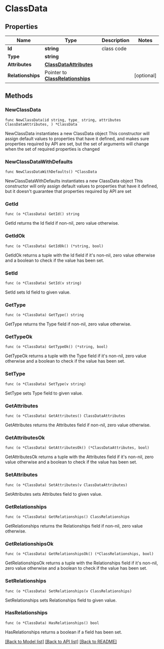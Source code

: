 # ClassData

## Properties

Name | Type | Description | Notes
------------ | ------------- | ------------- | -------------
**Id** | **string** | class code | 
**Type** | **string** |  | 
**Attributes** | [**ClassDataAttributes**](ClassDataAttributes.md) |  | 
**Relationships** | Pointer to [**ClassRelationships**](ClassRelationships.md) |  | [optional] 

## Methods

### NewClassData

`func NewClassData(id string, type_ string, attributes ClassDataAttributes, ) *ClassData`

NewClassData instantiates a new ClassData object
This constructor will assign default values to properties that have it defined,
and makes sure properties required by API are set, but the set of arguments
will change when the set of required properties is changed

### NewClassDataWithDefaults

`func NewClassDataWithDefaults() *ClassData`

NewClassDataWithDefaults instantiates a new ClassData object
This constructor will only assign default values to properties that have it defined,
but it doesn't guarantee that properties required by API are set

### GetId

`func (o *ClassData) GetId() string`

GetId returns the Id field if non-nil, zero value otherwise.

### GetIdOk

`func (o *ClassData) GetIdOk() (*string, bool)`

GetIdOk returns a tuple with the Id field if it's non-nil, zero value otherwise
and a boolean to check if the value has been set.

### SetId

`func (o *ClassData) SetId(v string)`

SetId sets Id field to given value.


### GetType

`func (o *ClassData) GetType() string`

GetType returns the Type field if non-nil, zero value otherwise.

### GetTypeOk

`func (o *ClassData) GetTypeOk() (*string, bool)`

GetTypeOk returns a tuple with the Type field if it's non-nil, zero value otherwise
and a boolean to check if the value has been set.

### SetType

`func (o *ClassData) SetType(v string)`

SetType sets Type field to given value.


### GetAttributes

`func (o *ClassData) GetAttributes() ClassDataAttributes`

GetAttributes returns the Attributes field if non-nil, zero value otherwise.

### GetAttributesOk

`func (o *ClassData) GetAttributesOk() (*ClassDataAttributes, bool)`

GetAttributesOk returns a tuple with the Attributes field if it's non-nil, zero value otherwise
and a boolean to check if the value has been set.

### SetAttributes

`func (o *ClassData) SetAttributes(v ClassDataAttributes)`

SetAttributes sets Attributes field to given value.


### GetRelationships

`func (o *ClassData) GetRelationships() ClassRelationships`

GetRelationships returns the Relationships field if non-nil, zero value otherwise.

### GetRelationshipsOk

`func (o *ClassData) GetRelationshipsOk() (*ClassRelationships, bool)`

GetRelationshipsOk returns a tuple with the Relationships field if it's non-nil, zero value otherwise
and a boolean to check if the value has been set.

### SetRelationships

`func (o *ClassData) SetRelationships(v ClassRelationships)`

SetRelationships sets Relationships field to given value.

### HasRelationships

`func (o *ClassData) HasRelationships() bool`

HasRelationships returns a boolean if a field has been set.


[[Back to Model list]](../README.md#documentation-for-models) [[Back to API list]](../README.md#documentation-for-api-endpoints) [[Back to README]](../README.md)


